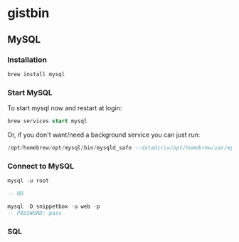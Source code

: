 # gistbin


## MySQL
### Installation
```bash
brew install mysql
```

### Start MySQL
To start mysql now and restart at login:
```SQL
brew services start mysql
```

Or, if you don't want/need a background service you can just run:
```SQL
/opt/homebrew/opt/mysql/bin/mysqld_safe --datadir\=/opt/homebrew/var/mysql
```


### Connect to MySQL
```SQL
mysql -u root

-- OR

mysql -D snippetbox -u web -p
-- PASSWORD: pass
```

### SQL

